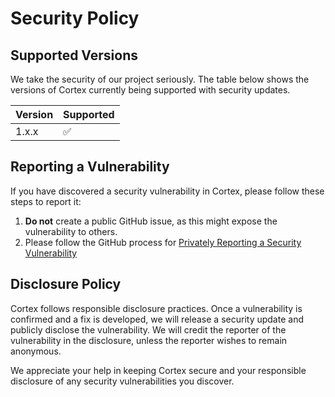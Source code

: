 # Security Policy

## Supported Versions

We take the security of our project seriously. The table below shows the versions of Cortex currently being supported with security updates.

| Version | Supported          |
| ------- | ------------------ |
| 1.x.x   | :white_check_mark: |

## Reporting a Vulnerability

If you have discovered a security vulnerability in Cortex, please follow these steps to report it:

1. **Do not** create a public GitHub issue, as this might expose the vulnerability to others.
2. Please follow the GitHub process for [Privately Reporting a Security Vulnerability](https://docs.github.com/en/code-security/security-advisories/guidance-on-reporting-and-writing/privately-reporting-a-security-vulnerability)

## Disclosure Policy

Cortex follows responsible disclosure practices. Once a vulnerability is confirmed and a fix is developed, we will release a security update and publicly disclose the vulnerability. We will credit the reporter of the vulnerability in the disclosure, unless the reporter wishes to remain anonymous.

We appreciate your help in keeping Cortex secure and your responsible disclosure of any security vulnerabilities you discover.
